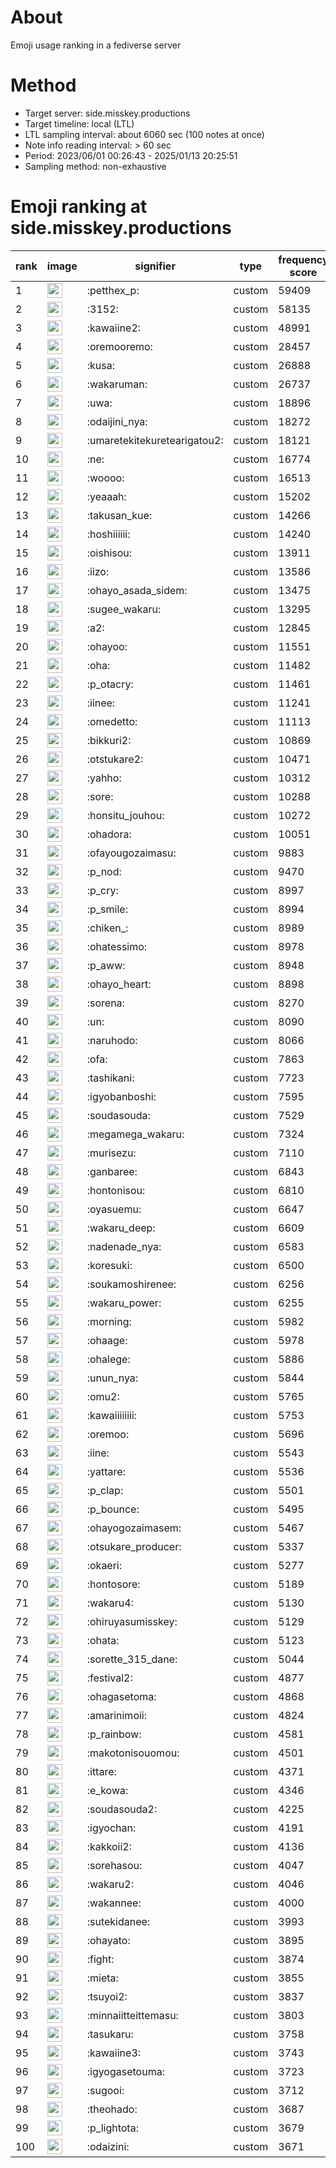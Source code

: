 # About
Emoji usage ranking in a fediverse server

# Method
- Target server: side.misskey.productions
- Target timeline: local (LTL)
- LTL sampling interval: about 6060 sec (100 notes at once)
- Note info reading interval: > 60 sec
- Period: 2023/06/01 00:26:43 - 2025/01/13 20:25:51 
- Sampling method: non-exhaustive

# Emoji ranking at side.misskey.productions

|rank|image|signifier|type|frequency score|
|----|----|----|----|----|
|1|<img height="24" src="https://side.misskey.productions/emoji/petthex_p.webp">|:petthex_p:|custom|59409|
|2|<img height="24" src="https://side.misskey.productions/emoji/3152.webp">|:3152:|custom|58135|
|3|<img height="24" src="https://side.misskey.productions/emoji/kawaiine2.webp">|:kawaiine2:|custom|48991|
|4|<img height="24" src="https://side.misskey.productions/emoji/oremooremo.webp">|:oremooremo:|custom|28457|
|5|<img height="24" src="https://side.misskey.productions/emoji/kusa.webp">|:kusa:|custom|26888|
|6|<img height="24" src="https://side.misskey.productions/emoji/wakaruman.webp">|:wakaruman:|custom|26737|
|7|<img height="24" src="https://side.misskey.productions/emoji/uwa.webp">|:uwa:|custom|18896|
|8|<img height="24" src="https://side.misskey.productions/emoji/odaijini_nya.webp">|:odaijini_nya:|custom|18272|
|9|<img height="24" src="https://side.misskey.productions/emoji/umaretekitekuretearigatou2.webp">|:umaretekitekuretearigatou2:|custom|18121|
|10|<img height="24" src="https://side.misskey.productions/emoji/ne.webp">|:ne:|custom|16774|
|11|<img height="24" src="https://side.misskey.productions/emoji/woooo.webp">|:woooo:|custom|16513|
|12|<img height="24" src="https://side.misskey.productions/emoji/yeaaah.webp">|:yeaaah:|custom|15202|
|13|<img height="24" src="https://side.misskey.productions/emoji/takusan_kue.webp">|:takusan_kue:|custom|14266|
|14|<img height="24" src="https://side.misskey.productions/emoji/hoshiiiiii.webp">|:hoshiiiiii:|custom|14240|
|15|<img height="24" src="https://side.misskey.productions/emoji/oishisou.webp">|:oishisou:|custom|13911|
|16|<img height="24" src="https://side.misskey.productions/emoji/iizo.webp">|:iizo:|custom|13586|
|17|<img height="24" src="https://side.misskey.productions/emoji/ohayo_asada_sidem.webp">|:ohayo_asada_sidem:|custom|13475|
|18|<img height="24" src="https://side.misskey.productions/emoji/sugee_wakaru.webp">|:sugee_wakaru:|custom|13295|
|19|<img height="24" src="https://side.misskey.productions/emoji/a2.webp">|:a2:|custom|12845|
|20|<img height="24" src="https://side.misskey.productions/emoji/ohayoo.webp">|:ohayoo:|custom|11551|
|21|<img height="24" src="https://side.misskey.productions/emoji/oha.webp">|:oha:|custom|11482|
|22|<img height="24" src="https://side.misskey.productions/emoji/p_otacry.webp">|:p_otacry:|custom|11461|
|23|<img height="24" src="https://side.misskey.productions/emoji/iinee.webp">|:iinee:|custom|11241|
|24|<img height="24" src="https://side.misskey.productions/emoji/omedetto.webp">|:omedetto:|custom|11113|
|25|<img height="24" src="https://side.misskey.productions/emoji/bikkuri2.webp">|:bikkuri2:|custom|10869|
|26|<img height="24" src="https://side.misskey.productions/emoji/otstukare2.webp">|:otstukare2:|custom|10471|
|27|<img height="24" src="https://side.misskey.productions/emoji/yahho.webp">|:yahho:|custom|10312|
|28|<img height="24" src="https://side.misskey.productions/emoji/sore.webp">|:sore:|custom|10288|
|29|<img height="24" src="https://side.misskey.productions/emoji/honsitu_jouhou.webp">|:honsitu_jouhou:|custom|10272|
|30|<img height="24" src="https://side.misskey.productions/emoji/ohadora.webp">|:ohadora:|custom|10051|
|31|<img height="24" src="https://side.misskey.productions/emoji/ofayougozaimasu.webp">|:ofayougozaimasu:|custom|9883|
|32|<img height="24" src="https://side.misskey.productions/emoji/p_nod.webp">|:p_nod:|custom|9470|
|33|<img height="24" src="https://side.misskey.productions/emoji/p_cry.webp">|:p_cry:|custom|8997|
|34|<img height="24" src="https://side.misskey.productions/emoji/p_smile.webp">|:p_smile:|custom|8994|
|35|<img height="24" src="https://side.misskey.productions/emoji/chiken_.webp">|:chiken_:|custom|8989|
|36|<img height="24" src="https://side.misskey.productions/emoji/ohatessimo.webp">|:ohatessimo:|custom|8978|
|37|<img height="24" src="https://side.misskey.productions/emoji/p_aww.webp">|:p_aww:|custom|8948|
|38|<img height="24" src="https://side.misskey.productions/emoji/ohayo_heart.webp">|:ohayo_heart:|custom|8898|
|39|<img height="24" src="https://side.misskey.productions/emoji/sorena.webp">|:sorena:|custom|8270|
|40|<img height="24" src="https://side.misskey.productions/emoji/un.webp">|:un:|custom|8090|
|41|<img height="24" src="https://side.misskey.productions/emoji/naruhodo.webp">|:naruhodo:|custom|8066|
|42|<img height="24" src="https://side.misskey.productions/emoji/ofa.webp">|:ofa:|custom|7863|
|43|<img height="24" src="https://side.misskey.productions/emoji/tashikani.webp">|:tashikani:|custom|7723|
|44|<img height="24" src="https://side.misskey.productions/emoji/igyobanboshi.webp">|:igyobanboshi:|custom|7595|
|45|<img height="24" src="https://side.misskey.productions/emoji/soudasouda.webp">|:soudasouda:|custom|7529|
|46|<img height="24" src="https://side.misskey.productions/emoji/megamega_wakaru.webp">|:megamega_wakaru:|custom|7324|
|47|<img height="24" src="https://side.misskey.productions/emoji/murisezu.webp">|:murisezu:|custom|7110|
|48|<img height="24" src="https://side.misskey.productions/emoji/ganbaree.webp">|:ganbaree:|custom|6843|
|49|<img height="24" src="https://side.misskey.productions/emoji/hontonisou.webp">|:hontonisou:|custom|6810|
|50|<img height="24" src="https://side.misskey.productions/emoji/oyasuemu.webp">|:oyasuemu:|custom|6647|
|51|<img height="24" src="https://side.misskey.productions/emoji/wakaru_deep.webp">|:wakaru_deep:|custom|6609|
|52|<img height="24" src="https://side.misskey.productions/emoji/nadenade_nya.webp">|:nadenade_nya:|custom|6583|
|53|<img height="24" src="https://side.misskey.productions/emoji/koresuki.webp">|:koresuki:|custom|6500|
|54|<img height="24" src="https://side.misskey.productions/emoji/soukamoshirenee.webp">|:soukamoshirenee:|custom|6256|
|55|<img height="24" src="https://side.misskey.productions/emoji/wakaru_power.webp">|:wakaru_power:|custom|6255|
|56|<img height="24" src="https://side.misskey.productions/emoji/morning.webp">|:morning:|custom|5982|
|57|<img height="24" src="https://side.misskey.productions/emoji/ohaage.webp">|:ohaage:|custom|5978|
|58|<img height="24" src="https://side.misskey.productions/emoji/ohalege.webp">|:ohalege:|custom|5886|
|59|<img height="24" src="https://side.misskey.productions/emoji/unun_nya.webp">|:unun_nya:|custom|5844|
|60|<img height="24" src="https://side.misskey.productions/emoji/omu2.webp">|:omu2:|custom|5765|
|61|<img height="24" src="https://side.misskey.productions/emoji/kawaiiiiiiii.webp">|:kawaiiiiiiii:|custom|5753|
|62|<img height="24" src="https://side.misskey.productions/emoji/oremoo.webp">|:oremoo:|custom|5696|
|63|<img height="24" src="https://side.misskey.productions/emoji/iine.webp">|:iine:|custom|5543|
|64|<img height="24" src="https://side.misskey.productions/emoji/yattare.webp">|:yattare:|custom|5536|
|65|<img height="24" src="https://side.misskey.productions/emoji/p_clap.webp">|:p_clap:|custom|5501|
|66|<img height="24" src="https://side.misskey.productions/emoji/p_bounce.webp">|:p_bounce:|custom|5495|
|67|<img height="24" src="https://side.misskey.productions/emoji/ohayogozaimasem.webp">|:ohayogozaimasem:|custom|5467|
|68|<img height="24" src="https://side.misskey.productions/emoji/otsukare_producer.webp">|:otsukare_producer:|custom|5337|
|69|<img height="24" src="https://side.misskey.productions/emoji/okaeri.webp">|:okaeri:|custom|5277|
|70|<img height="24" src="https://side.misskey.productions/emoji/hontosore.webp">|:hontosore:|custom|5189|
|71|<img height="24" src="https://side.misskey.productions/emoji/wakaru4.webp">|:wakaru4:|custom|5130|
|72|<img height="24" src="https://side.misskey.productions/emoji/ohiruyasumisskey.webp">|:ohiruyasumisskey:|custom|5129|
|73|<img height="24" src="https://side.misskey.productions/emoji/ohata.webp">|:ohata:|custom|5123|
|74|<img height="24" src="https://side.misskey.productions/emoji/sorette_315_dane.webp">|:sorette_315_dane:|custom|5044|
|75|<img height="24" src="https://side.misskey.productions/emoji/festival2.webp">|:festival2:|custom|4877|
|76|<img height="24" src="https://side.misskey.productions/emoji/ohagasetoma.webp">|:ohagasetoma:|custom|4868|
|77|<img height="24" src="https://side.misskey.productions/emoji/amarinimoii.webp">|:amarinimoii:|custom|4824|
|78|<img height="24" src="https://side.misskey.productions/emoji/p_rainbow.webp">|:p_rainbow:|custom|4581|
|79|<img height="24" src="https://side.misskey.productions/emoji/makotonisouomou.webp">|:makotonisouomou:|custom|4501|
|80|<img height="24" src="https://side.misskey.productions/emoji/ittare.webp">|:ittare:|custom|4371|
|81|<img height="24" src="https://side.misskey.productions/emoji/e_kowa.webp">|:e_kowa:|custom|4346|
|82|<img height="24" src="https://side.misskey.productions/emoji/soudasouda2.webp">|:soudasouda2:|custom|4225|
|83|<img height="24" src="https://side.misskey.productions/emoji/igyochan.webp">|:igyochan:|custom|4191|
|84|<img height="24" src="https://side.misskey.productions/emoji/kakkoii2.webp">|:kakkoii2:|custom|4136|
|85|<img height="24" src="https://side.misskey.productions/emoji/sorehasou.webp">|:sorehasou:|custom|4047|
|86|<img height="24" src="https://side.misskey.productions/emoji/wakaru2.webp">|:wakaru2:|custom|4046|
|87|<img height="24" src="https://side.misskey.productions/emoji/wakannee.webp">|:wakannee:|custom|4000|
|88|<img height="24" src="https://side.misskey.productions/emoji/sutekidanee.webp">|:sutekidanee:|custom|3993|
|89|<img height="24" src="https://side.misskey.productions/emoji/ohayato.webp">|:ohayato:|custom|3895|
|90|<img height="24" src="https://side.misskey.productions/emoji/fight.webp">|:fight:|custom|3874|
|91|<img height="24" src="https://side.misskey.productions/emoji/mieta.webp">|:mieta:|custom|3855|
|92|<img height="24" src="https://side.misskey.productions/emoji/tsuyoi2.webp">|:tsuyoi2:|custom|3837|
|93|<img height="24" src="https://side.misskey.productions/emoji/minnaiitteittemasu.webp">|:minnaiitteittemasu:|custom|3803|
|94|<img height="24" src="https://side.misskey.productions/emoji/tasukaru.webp">|:tasukaru:|custom|3758|
|95|<img height="24" src="https://side.misskey.productions/emoji/kawaiine3.webp">|:kawaiine3:|custom|3743|
|96|<img height="24" src="https://side.misskey.productions/emoji/igyogasetouma.webp">|:igyogasetouma:|custom|3723|
|97|<img height="24" src="https://side.misskey.productions/emoji/sugooi.webp">|:sugooi:|custom|3712|
|98|<img height="24" src="https://side.misskey.productions/emoji/theohado.webp">|:theohado:|custom|3687|
|99|<img height="24" src="https://side.misskey.productions/emoji/p_lightota.webp">|:p_lightota:|custom|3679|
|100|<img height="24" src="https://side.misskey.productions/emoji/odaizini.webp">|:odaizini:|custom|3671|
